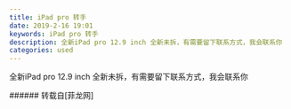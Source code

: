```yaml
---
title: iPad pro 转手
date: 2019-2-16 19:01
keywords: iPad pro 转手
description: 全新iPad pro 12.9 inch 全新未拆，有需要留下联系方式，我会联系你
categories: used
---
```

<td class="t_f" id="postmessage_3039576">

全新iPad pro 12.9 inch 全新未拆，有需要留下联系方式，我会联系你<br/>
</td>
###### 转载自[菲龙网]